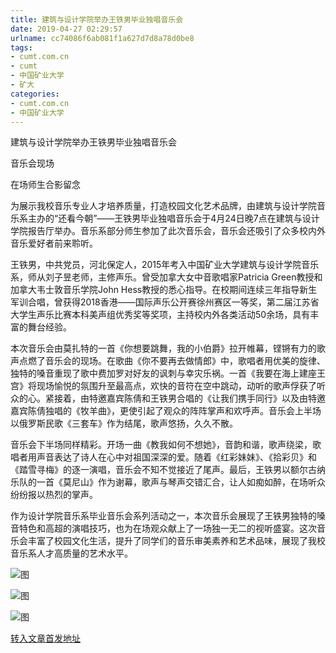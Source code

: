 ```yaml
---
title: 建筑与设计学院举办王铁男毕业独唱音乐会 
date: 2019-04-27 02:29:57
urlname: cc74086f6ab081f1a627d7d8a78d0be8
tags: 
- cumt.com.cn
- cumt
- 中国矿业大学
- 矿大
categories:
- cumt.com.cn
- 中国矿业大学
---
```


建筑与设计学院举办王铁男毕业独唱音乐会

音乐会现场

在场师生合影留念

为展示我校音乐专业人才培养质量，打造校园文化艺术品牌，由建筑与设计学院音乐系主办的“还看今朝”——王铁男毕业独唱音乐会于4月24日晚7点在建筑与设计学院报告厅举办。音乐系部分师生参加了此次音乐会，音乐会还吸引了众多校内外音乐爱好者前来聆听。

王铁男，中共党员，河北保定人，2015年考入中国矿业大学建筑与设计学院音乐系，师从刘子昱老师，主修声乐。曾受加拿大女中音歌唱家Patricia Green教授和加拿大韦士敦音乐学院John Hess教授的悉心指导。在校期间连续三年指导新生军训合唱，曾获得2018香港——国际声乐公开赛徐州赛区一等奖，第二届江苏省大学生声乐比赛本科美声组优秀奖等奖项，主持校内外各类活动50余场，具有丰富的舞台经验。

本次音乐会由莫扎特的一首《你想要跳舞，我的小伯爵》拉开帷幕，铿锵有力的歌声点燃了音乐会的现场。在歌曲《你不要再去做情郎》中，歌唱者用优美的旋律、独特的嗓音重现了歌中费加罗对好友的讽刺与幸灾乐祸。一首《我要在海上建座王宫》将现场愉悦的氛围升至最高点，欢快的音符在空中跳动，动听的歌声俘获了听众的心。紧接着，由特邀嘉宾陈倩和王铁男合唱的《让我们携手同行》以及由特邀嘉宾陈倩独唱的《牧羊曲》，更使引起了观众的阵阵掌声和欢呼声。音乐会上半场以俄罗斯民歌《三套车》作为结尾，歌声悠扬，久久不散。

音乐会下半场同样精彩。开场一曲《教我如何不想她》，音韵和谐，歌声绕梁，歌唱者用声音表达了诗人在心中对祖国深深的爱。随着《红彩妹妹》、《拾彩贝》和《踏雪寻梅》的逐一演唱，音乐会不知不觉接近了尾声。最后，王铁男以额尔古纳乐队的一首《莫尼山》作为谢幕，歌声与琴声交错汇合，让人如痴如醉，在场听众纷纷报以热烈的掌声。

作为设计学院音乐系毕业音乐会系列活动之一，本次音乐会展现了王铁男独特的嗓音特色和高超的演唱技巧，也为在场观众献上了一场独一无二的视听盛宴。这次音乐会丰富了校园文化生活，提升了同学们的音乐审美素养和艺术品味，展现了我校音乐系人才高质量的艺术水平。

![图](http://art.cumt.edu.cn/_upload/article/images/cc/f6/17b8065c4aaebc91f789fa644e88/894a1e63-9289-46b0-bb06-1d6b226492c8.jpg)

![图](http://art.cumt.edu.cn/_upload/article/images/cc/f6/17b8065c4aaebc91f789fa644e88/2e779cfb-b1e2-4f2f-b821-2d81ebc394f5.jpg)

![图](http://art.cumt.edu.cn/_upload/article/images/cc/f6/17b8065c4aaebc91f789fa644e88/d9f21c01-f0bc-4275-b597-fdc15ad88a20.jpg)

[转入文章首发地址](http://xwzx.cumt.edu.cn/f7/21/c513a522017/page.htm)